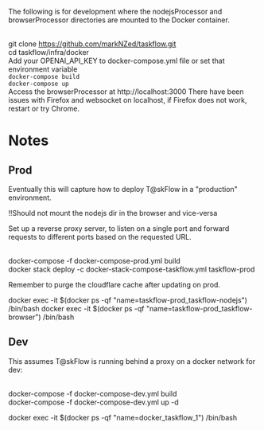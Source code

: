 The following is for development where the nodejsProcessor and browserProcessor directories are mounted to the Docker container.

<br> git clone https://github.com/markNZed/taskflow.git
<br> cd taskflow/infra/docker
<br> Add your OPENAI_API_KEY to docker-compose.yml file or set that environment variable
<br> `docker-compose build`
<br> `docker-compose up`
<br> Access the browserProcessor at http://localhost:3000 
There have been issues with Firefox and websocket on localhost, if Firefox does not work, restart or try Chrome.

# Notes

## Prod
Eventually this will capture how to deploy T@skFlow in a "production" environment. 

!!Should not mount the nodejs dir in the browser and vice-versa

Set up a reverse proxy server, to listen on a single port and forward requests to different ports based on the requested URL.

<br> docker-compose -f docker-compose-prod.yml build
<br> docker stack deploy -c docker-stack-compose-taskflow.yml taskflow-prod

Remember to purge the cloudflare cache after updating on prod.

docker exec -it $(docker ps -qf "name=taskflow-prod_taskflow-nodejs") /bin/bash
docker exec -it $(docker ps -qf "name=taskflow-prod_taskflow-browser") /bin/bash

## Dev
This assumes T@skFlow is running behind a proxy on a docker network for dev:

<br> docker-compose -f docker-compose-dev.yml build
<br> docker-compose -f docker-compose-dev.yml up -d

docker exec -it $(docker ps -qf "name=docker_taskflow_1") /bin/bash
